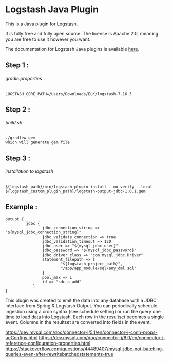# Logstash Java Plugin

This is a Java plugin for [Logstash](https://github.com/elastic/logstash).

It is fully free and fully open source. The license is Apache 2.0, meaning you are free to use it however you want.

The documentation for Logstash Java plugins is available [here](https://www.elastic.co/guide/en/logstash/6.7/contributing-java-plugin.html).

## Step 1 : 
###### gradle.properties
```
LOGSTASH_CORE_PATH=/Users/Downloads/ELK/logstash-7.16.3
```

## Step 2 : 
###### build.sh
```
./gradlew gem
which will generate gem file
```

## Step 3 : 
###### installation to logstash
```
${logstash_path}/bin/logstash-plugin install --no-verify --local ${logstash_custom_plugin_path}/logstash-output-jdbc-1.0.1.gem
```


## Example : 
```
outupt { 
         jdbc {
				jdbc_connection_string => "${mysql_jdbc_connection_string}"
				jdbc_validate_connection => true
				jdbc_validation_timeout => 120
				jdbc_user => "${mysql_jdbc_user}"
				jdbc_password => "${mysql_jdbc_password}"
				jdbc_driver_class => "com.mysql.jdbc.Driver"
				statement_filepath => [
						"${logstash_project_path}",
						"/app/app_module/sql/any_dml.sql"
				]
				pool_max => 1
				id => "sdc_n_add"
			}
}
```


This plugin was created to emit the data into any database with a JDBC interface from Spring & Logstash Output. 
You can periodically schedule ingestion using a cron syntax (see schedule setting) or 
run the query one time to load data into Logstash. 
Each row in the resultset becomes a single event. 
Columns in the resultset are converted into fields in the event.

https://dev.mysql.com/doc/connector-j/5.1/en/connector-j-conn-props-ueConfigs.html
https://dev.mysql.com/doc/connector-j/8.0/en/connector-j-reference-configuration-properties.html
https://stackoverflow.com/questions/44489407/mysql-jdbc-not-batching-queries-even-after-rewritebatchedstatements-true
